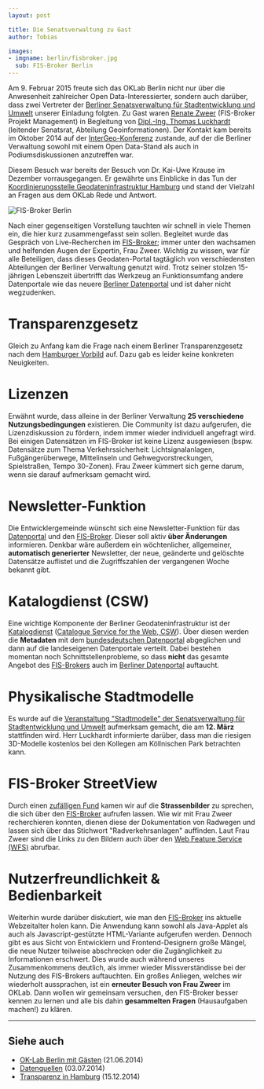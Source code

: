 ```yaml
---
layout: post

title: Die Senatsverwaltung zu Gast
author: Tobias

images:
- imgname: berlin/fisbroker.jpg
  sub: FIS-Broker Berlin
---
```



Am 9. Februar 2015 freute sich das OKLab Berlin nicht nur über die Anwesenheit zahlreicher Open Data-Interessierter, sondern auch darüber, dass zwei Vertreter der [Berliner Senatsverwaltung für Stadtentwicklung und Umwelt][senstadtum] unserer Einladung folgten. Zu Gast waren [Renate Zweer][renate-zweer] (FIS-Broker Projekt Management) in Begleitung von [Dipl.-Ing. Thomas Luckhardt][senstadtum-organigram] (leitender Senatsrat, Abteilung Geoinformationen). Der Kontakt kam bereits im Oktober 2014 auf der [InterGeo-Konferenz][intergeo] zustande, auf der die Berliner Verwaltung sowohl mit einem Open Data-Stand als auch in Podiumsdiskussionen anzutreffen war.

Diesem Besuch war bereits der Besuch von Dr. Kai-Uwe Krause im Dezember vorrausgegangen. Er gewährte uns Einblicke in das Tun der [Koordinierungsstelle Geodateninfrastruktur Hamburg][gdi-hh] und stand der Vielzahl an Fragen aus dem OKLab Rede und Antwort.

![FIS-Broker Berlin](/blog/berlin/fisbroker.jpg)

Nach einer gegenseitigen Vorstellung tauchten wir schnell in viele Themen ein, die hier kurz zusammengefasst sein sollen. Begleitet wurde das Gespräch von Live-Recherchen im [FIS-Broker][fis-broker]; immer unter den wachsamen und helfenden Augen der Expertin, Frau Zweer. Wichtig zu wissen, war für alle Beteiligen, dass dieses Geodaten-Portal tagtäglich von verschiedensten Abteilungen der Berliner Verwaltung genutzt wird. Trotz seiner stolzen 15-jährigen Lebenszeit übertrifft das Werkzeug an Funktionsumfang andere Datenportale wie das neuere [Berliner Datenportal][daten-berlin] und ist daher nicht wegzudenken.


# Transparenzgesetz

Gleich zu Anfang kam die Frage nach einem Berliner Transparenzgesetz nach dem [Hamburger Vorbild][transparenzgesetz-hh] auf. Dazu gab es leider keine konkreten Neuigkeiten.

# Lizenzen

Erwähnt wurde, dass alleine in der Berliner Verwaltung <b>25 verschiedene Nutzungsbedingungen</b> existieren. Die Community ist dazu aufgerufen, die Lizenzdiskussion zu fördern, indem immer wieder individuell angefragt wird. Bei einigen Datensätzen im FIS-Broker ist keine Lizenz ausgewiesen (bspw. Datensätze zum Thema Verkehrssicherheit: Lichtsignalanlagen, Fußgängerüberwege, Mittelinseln und Gehwegvorstreckungen, Spielstraßen, Tempo 30-Zonen). Frau Zweer kümmert sich gerne darum, wenn sie darauf aufmerksam gemacht wird.

# Newsletter-Funktion

Die Entwicklergemeinde wünscht sich eine Newsletter-Funktion für das [Datenportal][daten-berlin] und den [FIS-Broker][fis-broker]. Dieser soll aktiv <b>über Änderungen</b> informieren. Denkbar wäre außerdem ein wöchtenlicher, allgemeiner, <b>automatisch generierter</b> Newsletter, der neue, geänderte und gelöschte Datensätze auflistet und die Zugriffszahlen der vergangenen Woche bekannt gibt.

# Katalogdienst (CSW)

Eine wichtige Komponente der Berliner Geodateninfrastruktur ist der [Katalogdienst][senstadtum-csw] ([Catalogue Service for the Web, CSW][wikipedia-csw]). Über diesen werden die <b>Metadaten</b> mit dem [bundesdeutschen Datenportal][govdata] abgeglichen und dann auf die landeseigenen Datenportale verteilt. Dabei bestehen momentan noch Schnittstellenprobleme, so dass <b>nicht</b> das gesamte Angebot des [FIS-Brokers][fis-broker] auch im [Berliner Datenportal][daten-berlin] auftaucht.

# Physikalische Stadtmodelle

Es wurde auf die [Veranstaltung "Stadtmodelle" der Senatsverwaltung für Stadtentwicklung und Umwelt][stadtmodelle] aufmerksam gemacht, die am <b>12. März</b> stattfinden wird. Herr Luckhardt informierte darüber, dass man die riesigen 3D-Modelle kostenlos bei den Kollegen am Köllnischen Park betrachten kann.

# FIS-Broker StreetView

Durch einen [zufälligen Fund][strassenbilder-osw] kamen wir auf die <b>Strassenbilder</b> zu sprechen, die sich über den [FIS-Broker][fis-broker] aufrufen lassen. Wie wir mit Frau Zweer recherchieren konnten, dienen diese der Dokumentation von Radwegen und lassen sich über das Stichwort "Radverkehrsanlagen" auffinden. Laut Frau Zweer sind die Links zu den Bildern auch über den [Web Feature Service (WFS)][senstadtum-wfs] abrufbar.

# Nutzerfreundlichkeit & Bedienbarkeit

Weiterhin wurde darüber diskutiert, wie man den [FIS-Broker][fis-broker] ins aktuelle Webzeitalter holen kann. Die Anwendung kann sowohl als Java-Applet als auch als Javascript-gestützte HTML-Variante aufgerufen werden. Dennoch gibt es aus Sicht von Entwicklern und Frontend-Designern große Mängel, die neue Nutzer teilweise abschrecken oder die Zugänglichkeit zu Informationen erschwert. Dies wurde auch während unseres Zusammenkommens deutlich, als immer wieder Missverständisse bei der Nutzung des FIS-Brokers auftauchten. Ein großes Anliegen, welches wir wiederholt aussprachen, ist ein <b>erneuter Besuch von Frau Zweer</b> im OKLab. Dann wollen wir gemeinsam versuchen, den FIS-Broker besser kennen zu lernen und alle bis dahin <b>gesammelten Fragen</b> (Hausaufgaben machen!) zu klären.

---

## Siehe auch

* [OK-Lab Berlin mit Gästen][oklab-mit-herrn-both] (21.06.2014)
* [Datenquellen][datenquellen] (03.07.2014)
* [Transparenz in Hamburg][transparenz-in-hh] (15.12.2014)






[senstadtum]: http://www.stadtentwicklung.berlin.de/
[renate-zweer]: http://www.stadtentwicklung.berlin.de/geoinformation/fis-broker/de/kontakt.shtml
[senstadtum-organigram]: http://www.stadtentwicklung.berlin.de/service/de/organigramm.shtml
[intergeo]: http://www.intergeo.de
[gdi-hh]: http://www.hamburg.de/bsu/koordinierungsstelle/
[fis-broker]: http://www.stadtentwicklung.berlin.de/geoinformation/fis-broker/
[daten-berlin]: http://daten.berlin.de
[transparenzgesetz-hh]: http://www.hamburg.de/transparenzgesetz/
[senstadtum-csw]:http://www.stadtentwicklung.berlin.de/geoinformation/geodateninfrastruktur/de/geodienste/csw.shtml
[wikipedia-csw]: http://de.wikipedia.org/wiki/Web_Catalogue_Service
[govdata]: https://www.govdata.de
[stadtmodelle]: http://www.stadtentwicklung.berlin.de/wir_ueber_uns/fokus/transparente_verwaltung/de/stadtmodelle.php
[strassenbilder-osw]: http://fbinter.stadt-berlin.de/fb_daten/fotos/radverkehrsanlagen/Dokumente/0001xData/0x00054E/index.htm
[senstadtum-wfs]: http://www.stadtentwicklung.berlin.de/geoinformation/geodateninfrastruktur/de/geodienste/wfs.shtml
[oklab-mit-herrn-both]: /blog/OK-Lab-mit-Herrn-Both/
[datenquellen]: /blog/Datenquellen/
[transparenz-in-hh]: /blog/Transparenz-in-Hamburg/
